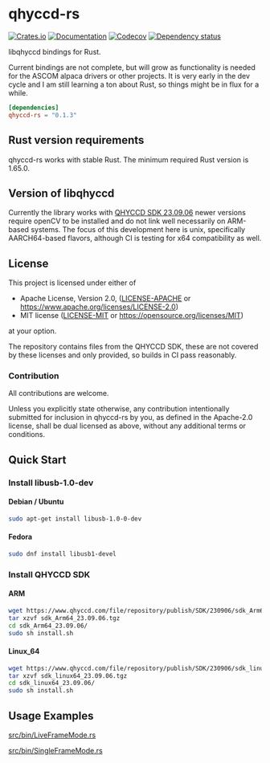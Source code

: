 # qhyccd-rs

[![Crates.io](https://img.shields.io/crates/v/qhyccd-rs.svg)](https://crates.io/crates/qhyccd-rs)
[![Documentation](https://docs.rs/qhyccd-rs/badge.svg)](https://docs.rs/qhyccd-rs/)
[![Codecov](https://codecov.io/github/ivonnyssen/qhyccd-rs/coverage.svg?branch=main)](https://codecov.io/gh/ivonnyssen/qhyccd-rs)
[![Dependency status](https://deps.rs/repo/github/ivonnyssen/qhyccd-rs/status.svg)](https://deps.rs/repo/github/ivonnyssen/qhyccd-rs)

libqhyccd bindings for Rust.

Current bindings are not complete, but will grow as functionality is needed for the ASCOM alpaca drivers or other projects. It is very early in the dev cycle and I am still learning a ton about Rust, so things might be in flux for a while.

```toml
[dependencies]
qhyccd-rs = "0.1.3"
```

## Rust version requirements

qhyccd-rs works with stable Rust. The minimum required Rust version is 1.65.0.

## Version of libqhyccd

Currently the library works with  [QHYCCD SDK 23.09.06](https://www.qhyccd.com/html/prepub/log_en.html#!log_en.md#23.09.06) newer versions require openCV to be installed and do not link well necessarily on ARM-based systems. The focus of this development here is unix, specifically AARCH64-based flavors, although CI is testing for x64 compatibility as well.

## License

This project is licensed under either of

* Apache License, Version 2.0, ([LICENSE-APACHE](LICENSE-APACHE) or
   <https://www.apache.org/licenses/LICENSE-2.0>)
* MIT license ([LICENSE-MIT](LICENSE-MIT) or
   <https://opensource.org/licenses/MIT>)

at your option.

The repository contains files from the QHYCCD SDK, these are not covered by these licenses and only provided, so builds in CI pass reasonably.

### Contribution

All contributions are welcome.

Unless you explicitly state otherwise, any contribution intentionally submitted
for inclusion in qhyccd-rs by you, as defined in the Apache-2.0 license, shall be
dual licensed as above, without any additional terms or conditions.

## Quick Start

### Install libusb-1.0-dev

#### Debian / Ubuntu

```sh
sudo apt-get install libusb-1.0-0-dev
```

#### Fedora

```sh
sudo dnf install libusb1-devel
```

### Install QHYCCD SDK

#### ARM

```sh
wget https://www.qhyccd.com/file/repository/publish/SDK/230906/sdk_Arm64_23.09.06.tgz
tar xzvf sdk_Arm64_23.09.06.tgz 
cd sdk_Arm64_23.09.06/
sudo sh install.sh 
```

#### Linux_64

```sh
wget https://www.qhyccd.com/file/repository/publish/SDK/230906/sdk_linux64_23.09.06.tgz
tar xzvf sdk_linux64_23.09.06.tgz
cd sdk_linux64_23.09.06/
sudo sh install.sh 
```

## Usage Examples

[src/bin/LiveFrameMode.rs](https://github.com/ivonnyssen/qhyccd-rs/blob/main/src/bin/LiveFrameMode.rs)

[src/bin/SingleFrameMode.rs](https://github.com/ivonnyssen/qhyccd-rs/blob/main/src/bin/SingleFrameMode.rs)

